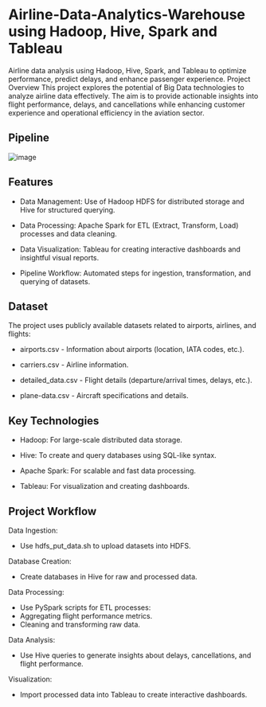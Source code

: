 # Airline-Data-Analytics-Warehouse using Hadoop, Hive, Spark and Tableau
  Airline data analysis using Hadoop, Hive, Spark, and Tableau to optimize performance, predict delays, and enhance passenger experience.
Project Overview
This project explores the potential of Big Data technologies to analyze airline data effectively. The aim is to provide actionable insights into flight performance, delays, and cancellations while enhancing customer experience and operational efficiency in the aviation sector.

## Pipeline
![image](https://github.com/user-attachments/assets/333c1ad6-2728-483e-bc36-8f780e3c2f10)

## Features

- Data Management: Use of Hadoop HDFS for distributed storage and Hive for structured querying.

- Data Processing: Apache Spark for ETL (Extract, Transform, Load) processes and data cleaning.

- Data Visualization: Tableau for creating interactive dashboards and insightful visual reports.

- Pipeline Workflow: Automated steps for ingestion, transformation, and querying of datasets.

## Dataset
The project uses publicly available datasets related to airports, airlines, and flights:

+ airports.csv - Information about airports (location, IATA codes, etc.).

+ carriers.csv - Airline information.

+ detailed_data.csv - Flight details (departure/arrival times, delays, etc.).

+ plane-data.csv - Aircraft specifications and details.

## Key Technologies
- Hadoop: For large-scale distributed data storage.

- Hive: To create and query databases using SQL-like syntax.

- Apache Spark: For scalable and fast data processing.

- Tableau: For visualization and creating dashboards.

## Project Workflow

Data Ingestion: 
- Use hdfs_put_data.sh to upload datasets into HDFS.

Database Creation: 
 - Create databases in Hive for raw and processed data.

Data Processing:
- Use PySpark scripts for ETL processes:
 -  Aggregating flight performance metrics.
 -  Cleaning and transforming raw data.


Data Analysis:
- Use Hive queries to generate insights about delays, cancellations, and flight performance.

Visualization:
- Import processed data into Tableau to create interactive dashboards.
